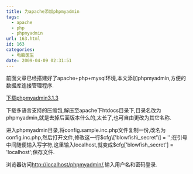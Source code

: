```yaml
---
title: 为apache添加phpmyadmin
tags:
  - apache
  - php
  - phpmyadmin
url: 163.html
id: 163
categories:
  - 电脑医生
date: 2009-04-09 02:31:51
---
```


前面文章已经搭建好了apache+php+mysql环境,本文添加phpmyadmin,方便的数据库连接管理程序.  

[下载phpmyadmin3.1.3](http://www.phpmyadmin.net/home_page/downloads.php "phpmyadmin官方下载地址")  

下载多语言支持的压缩包,解压至apache下htdocs目录下,目录名改为phpmyadmin,就是去掉后面版本什么的,太长了,也可自由更改为其它名称.  

进入phpmyadmin目录,将config.sample.inc.php文件复制一份,改名为config.inc.php,然后打开文件,修改这一行$cfg\['blowfish\_secret'\] = '';在引号中间随便输入写字符,这里输入localhost,就变成$cfg\['blowfish\_secret'\] = 'localhost';保存文件.  

浏览器访问[http://localhost/phpmyadmin/](http://localhost/phpmyadmin/ "打开phpmyadmin"),输入用户名和密码登录.